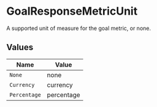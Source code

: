 # GoalResponseMetricUnit

A supported unit of measure for the goal metric, or none.


## Values

| Name         | Value        |
| ------------ | ------------ |
| `None`       | none         |
| `Currency`   | currency     |
| `Percentage` | percentage   |